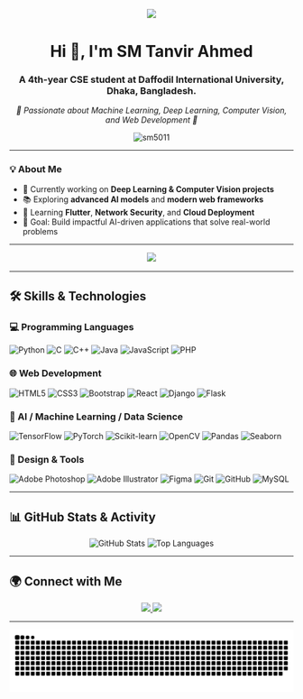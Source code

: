 <!-- 🎯 Eye-catching Top Banner -->
<p align="center">
  <img src="https://media.giphy.com/media/hvRJCLFzcasrR4ia7z/giphy.gif" width="150">
</p>

<h1 align="center">Hi 👋, I'm SM Tanvir Ahmed</h1>
<h3 align="center">A 4th-year CSE student at Daffodil International University, Dhaka, Bangladesh.</h3>

<p align="center">
  <em>🚀 Passionate about Machine Learning, Deep Learning, Computer Vision, and Web Development 🚀</em>
</p>

<p align="center">
  <img src="https://komarev.com/ghpvc/?username=sm5011&label=Profile%20views&color=0e75b6&style=flat" alt="sm5011" />
</p>

---

### 💡 About Me
- 🔭 Currently working on **Deep Learning & Computer Vision projects**  
- 📚 Exploring **advanced AI models** and **modern web frameworks**  
- 🌱 Learning **Flutter**, **Network Security**, and **Cloud Deployment**  
- 🎯 Goal: Build impactful AI-driven applications that solve real-world problems  

---

<p align="center">
  <img src="https://media.giphy.com/media/du3J3cXyzhj75IOgvA/giphy.gif" width="250">
</p>

---

## 🛠 Skills & Technologies  

### 💻 Programming Languages  
<p align="left">
  <img src="https://media.giphy.com/media/XAxylRMCdpbEWUAvr8/giphy.gif" width="40" title="Python"/>
  <img src="https://media.giphy.com/media/Sr8xDpMwVKOHUWDVRD/giphy.gif" width="40" title="C"/>
  <img src="https://media.giphy.com/media/juua9i2c2fA0AIp2iq/giphy.gif" width="40" title="C++"/>
  <img src="https://media.giphy.com/media/ln7z2eWriiQAllfVcn/giphy.gif" width="40" title="Java"/>
  <img src="https://media.giphy.com/media/fsEaZldNC8A1PJ3mwp/giphy.gif" width="40" title="JavaScript"/>
  <img src="https://media.giphy.com/media/dU3cW7nW0Lq3f8aZss/giphy.gif" width="40" title="PHP"/>
</p>

### 🌐 Web Development  
<p align="left">
  <img src="https://media.giphy.com/media/XAxylRMCdpbEWUAvr8/giphy.gif" width="40" title="HTML5"/>
  <img src="https://media.giphy.com/media/fsEaZldNC8A1PJ3mwp/giphy.gif" width="40" title="CSS3"/>
  <img src="https://media.giphy.com/media/kH1DBkPNyZPOk0BxrM/giphy.gif" width="40" title="Bootstrap"/>
  <img src="https://media.giphy.com/media/hqU2KkjW5bE2v2Z7Q2/giphy.gif" width="40" title="React"/>
  <img src="https://media.giphy.com/media/QssGEmpkyEOhBCb7e1/giphy.gif" width="40" title="Django"/>
  <img src="https://media.giphy.com/media/ZVik7pBtu9dNS/giphy.gif" width="40" title="Flask"/>
</p>

### 🤖 AI / Machine Learning / Data Science  
<p align="left">
  <img src="https://media.giphy.com/media/k0ijJhqrUP4T2EvmJ1/giphy.gif" width="40" title="TensorFlow"/>
  <img src="https://media.giphy.com/media/kH1DBkPNyZPOk0BxrM/giphy.gif" width="40" title="PyTorch"/>
  <img src="https://media.giphy.com/media/fuJPZBIIqzbt1kAYVc/giphy.gif" width="40" title="Scikit-learn"/>
  <img src="https://media.giphy.com/media/3o7abKhOpu0NwenH3O/giphy.gif" width="40" title="OpenCV"/>
  <img src="https://media.giphy.com/media/Ri2TUcKlaOcaDBxFpY/giphy.gif" width="40" title="Pandas"/>
  <img src="https://media.giphy.com/media/S3Pe5NZqgmE8Tl3NI5/giphy.gif" width="40" title="Seaborn"/>
</p>

### 🎨 Design & Tools  
<p align="left">
  <img src="https://media.giphy.com/media/IdyAQJVN2kVPNUrojM/giphy.gif" width="40" title="Adobe Photoshop"/>
  <img src="https://media.giphy.com/media/XE8RDrP5h9Jz1VfjTG/giphy.gif" width="40" title="Adobe Illustrator"/>
  <img src="https://media.giphy.com/media/ITRemFlr5tS39AzQUL/giphy.gif" width="40" title="Figma"/>
  <img src="https://media.giphy.com/media/kH1DBkPNyZPOk0BxrM/giphy.gif" width="40" title="Git"/>
  <img src="https://media.giphy.com/media/kH1DBkPNyZPOk0BxrM/giphy.gif" width="40" title="GitHub"/>
  <img src="https://media.giphy.com/media/kH1DBkPNyZPOk0BxrM/giphy.gif" width="40" title="MySQL"/>
</p>

---

## 📊 GitHub Stats & Activity  
<p align="center">
  <img src="https://github-readme-stats.vercel.app/api?username=sm5011&show_icons=true&theme=radical" alt="GitHub Stats" height="165"/>
  <img src="https://github-readme-stats.vercel.app/api/top-langs/?username=sm5011&layout=compact&theme=radical" alt="Top Languages" height="165"/>
</p>

---

## 🌍 Connect with Me  
<p align="center">
  <a href="https://linkedin.com/in/YOUR-LINKEDIN" target="_blank">
    <img src="https://img.shields.io/badge/LinkedIn-blue?logo=linkedin&style=for-the-badge"/>
  </a>
  <a href="mailto:youremail@example.com">
    <img src="https://img.shields.io/badge/Email-D14836?logo=gmail&style=for-the-badge"/>
  </a>
</p>

---

<!-- 🚀 Moving Contributions Animation -->
<p align="center">
  <img src="https://raw.githubusercontent.com/Platane/snk/output/github-contribution-grid-snake.svg" alt="Snake Animation" />
</p>
